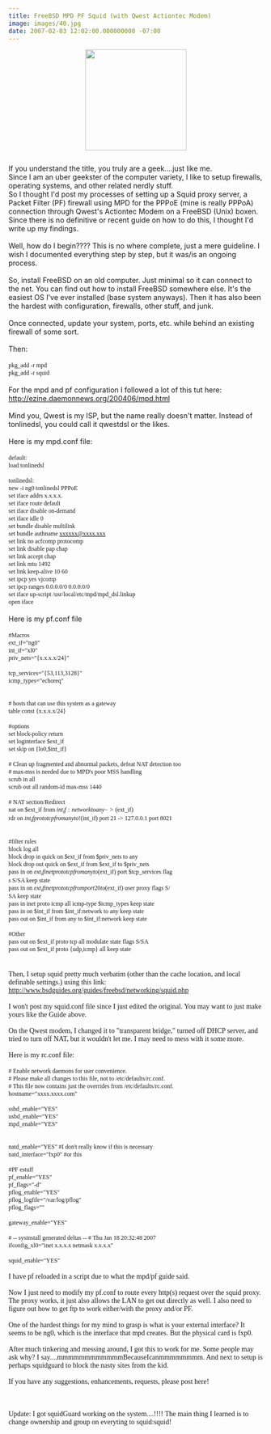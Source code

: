 ```yaml
---
title: FreeBSD MPD PF Squid (with Qwest Actiontec Modem)
image: images/40.jpg
date: 2007-02-03 12:02:00.000000000 -07:00
---
```

<a onblur="try {parent.deselectBloggerImageGracefully();} catch(e) {}" href="http://www.freebsd.org/"><img style="margin: 1px auto 10px; display: block; text-align: center; cursor: pointer; width: 200px;" src="/images/old/logo-full-thumb.png" alt="" border="0" /></a><br />If you understand the title, you truly are a geek....just like me.<br />Since I am an uber geekster of the computer variety, I like to setup firewalls, operating systems, and other related nerdly stuff.<br />So I thought I'd post my processes of setting up a Squid proxy server, a Packet Filter (PF) firewall using MPD for the PPPoE (mine is really PPPoA) connection through Qwest's Actiontec Modem on a FreeBSD (Unix) boxen.<br />Since there is no definitive or recent guide on how to do this, I thought I'd write up my findings.<br /><br />Well, how do I begin????  This is no where complete, just a mere guideline.  I wish I documented everything step by step, but it was/is an ongoing process.<br /><br />So, install FreeBSD on an old computer.  Just minimal so it can connect to the net.  You can find out how to install FreeBSD somewhere else.  It's the easiest OS I've ever installed (base system anyways).  Then it has also been the hardest with configuration, firewalls, other stuff, and junk.<br /><br />Once connected, update your system, ports, etc. while behind an existing firewall of some sort.<br /><br />Then:<br /><br /><span style="font-size:85%;"><span style="font-family:times new roman;">pkg_add -r mpd</span><br /><span style="font-family:times new roman;">pkg_add -r squid</span></span><br /><br />For the mpd and pf configuration I followed a lot of this tut here:<br /><a href="http://ezine.daemonnews.org/200406/mpd.html">http://ezine.daemonnews.org/200406/mpd.html</a><br /><br />Mind you, Qwest is my ISP, but the name really doesn't matter.  Instead of tonlinedsl, you could call it qwestdsl or the likes.<br /><br />Here is my mpd.conf file:<br /><br /><span style="font-size:85%;"><span style="font-family:times new roman;">default:<br />load tonlinedsl<br /><br />tonlinedsl:<br />new -i ng0 tonlinedsl PPPoE<br />set iface addrs x.x.x.x.<br />set iface route default<br />set iface disable on-demand<br />set iface idle 0<br />set bundle disable multilink<br />set bundle authname xxxxxx@xxxx.xxx<br />set link no acfcomp protocomp<br />set link disable pap chap<br />set link accept chap<br />set link mtu 1492<br />set link keep-alive 10 60<br />set ipcp yes vjcomp<br />set ipcp ranges 0.0.0.0/0 0.0.0.0/0<br />set iface up-script /usr/local/etc/mpd/mpd_dsl.linkup<br />open iface<br /></span></span><br />Here is my pf.conf file<br /><br /><span style="font-size:85%;"><span style="font-family:times new roman;">#Macros<br />ext_if="ng0"<br />int_if="xl0"<br />priv_nets="{x.x.x.x/24}"<br /><br />tcp_services="{53,113,3128}"<br />icmp_types="echoreq"<br /><br /><br /># hosts that can use this system as a gateway<br />table <allowhost> const {x.x.x.x/24}<br /><br />#options<br />set block-policy return<br />set loginterface $ext_if<br />set skip on {lo0,$int_if}<br /><br /># Clean up fragmented and abnormal packets, defeat NAT detection too<br /># max-mss is needed due to MPD's poor MSS handling<br />scrub in all<br />scrub out all random-id max-mss 1440<br /><br /># NAT section/Redirect<br />nat on $ext_if from $int_if:network to any -> ($ext_if)<br />rdr on $int_if proto tcp from any to ! ($int_if) port 21 -> 127.0.0.1 port 8021<br /><br /><br />#filter rules<br />block log all<br />block drop in quick on $ext_if from $priv_nets to any<br />block drop out quick on $ext_if from $ext_if to $priv_nets<br />pass in on $ext_if inet proto tcp from any to ($ext_if) port $tcp_services flag<br />s S/SA keep state<br />pass in on $ext_if inet proto tcp from port 20 to ($ext_if) user proxy flags S/<br />SA keep state<br />pass in inet proto icmp all icmp-type $icmp_types keep state<br />pass in on $int_if from $int_if:network to any keep state<br />pass out on $int_if from any to $int_if:network keep state<br /><br />#Other<br />pass out on $ext_if proto tcp all modulate state flags S/SA<br />pass out on $ext_if proto {udp,icmp} all keep state<br /></span></allowhost></span></span><br /><br /><span style=";font-family:times new roman;font-size:100%;"  >Then, I setup squid pretty much verbatim (other than the cache location, and local definable settings.) using this link:<br /><a href="http://www.bsdguides.org/guides/freebsd/networking/squid.php">http://www.bsdguides.org/guides/freebsd/networking/squid.php</a><br /><br />I won't post my squid.conf file since I just edited the original.  You may want to just make yours like the Guide above.<br /><br />On the Qwest modem, I changed it to "transparent bridge," turned off DHCP server, and tried to turn off NAT, but it wouldn't let me.  I may need to mess with it some more.<br /><span style=";font-family:times new roman;font-size:100%;"  ><br />Here is my rc.conf file:</span><br /><br /><span style="font-size:85%;"><span style="font-family:times new roman;"># Enable network daemons for user convenience.<br /># Please make all changes to this file, not to /etc/defaults/rc.conf.<br /># This file now contains just the overrides from /etc/defaults/rc.conf.<br />hostname="xxxx.xxxx.com"<br /><br />sshd_enable="YES"<br />usbd_enable="YES"<br />mpd_enable="YES"<br /><br /><br />natd_enable="YES" #I don't really know if this is necessary<br />natd_interface="fxp0" #or this<br /><br />#PF estuff<br />pf_enable="YES"<br />pf_flags="-d"<br />pflog_enable="YES"<br />pflog_logfile="/var/log/pflog"<br />pflog_flags=""<br /><br />gateway_enable="YES"<br /><br /># -- sysinstall generated deltas -- # Thu Jan 18 20:32:48 2007<br />ifconfig_xl0="inet x.x.x.x  netmask x.x.x.x"<br /><br />squid_enable="YES"<br /></span></span><br />I have pf reloaded in a script due to what the mpd/pf guide said.<br /><br />Now I just need to modify my pf.conf to route every http(s) request over the squid proxy.  The proxy works, it just also allows the LAN to get out directly as well.  I also need to figure out how to get ftp to work either/with the proxy and/or PF.<br /><br />One of the hardest things for my mind to grasp is what is your external interface?  It seems to be ng0, which is the interface that mpd creates.  But the physical card is fxp0.<br /><br />After much tinkering and messing around, I got this to work for me.  Some people may ask why?  I say....mmmmmmmmmmmmBecauseIcanmmmmmmmm.  And next to setup is perhaps squidguard to block the nasty sites from the kid.<br /><br />If you have any suggestions, enhancements, requests, please post here!<br /><br /><br /><br />Update:  I got squidGuard working on the system....!!!! The main thing I learned is to change ownership and group on everyting to squid:squid!
